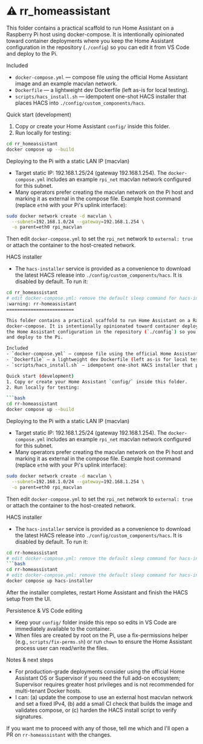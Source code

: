 :warning: rr_homeassistant
=========================

This folder contains a practical scaffold to run Home Assistant on a Raspberry Pi host using
docker-compose. It is intentionally opinionated toward container deployments where you keep
the Home Assistant configuration in the repository (`./config`) so you can edit it from VS Code
and deploy to the Pi.

Included
- `docker-compose.yml` — compose file using the official Home Assistant image and an example macvlan network.
- `Dockerfile` — a lightweight dev Dockerfile (left as-is for local testing).
- `scripts/hacs_install.sh` — idempotent one-shot HACS installer that places HACS into `./config/custom_components/hacs`.

Quick start (development)
1. Copy or create your Home Assistant `config/` inside this folder.
2. Run locally for testing:

```bash
cd rr_homeassistant
docker compose up --build
```

Deploying to the Pi with a static LAN IP (macvlan)
- Target static IP: 192.168.1.25/24 (gateway 192.168.1.254). The `docker-compose.yml` includes
  an example `rpi_net` macvlan network configured for this subnet.
- Many operators prefer creating the macvlan network on the Pi host and marking it as external in the
  compose file. Example host command (replace `eth0` with your Pi's uplink interface):

```bash
sudo docker network create -d macvlan \
  --subnet=192.168.1.0/24 --gateway=192.168.1.254 \
  -o parent=eth0 rpi_macvlan
```

Then edit `docker-compose.yml` to set the `rpi_net` network to `external: true` or attach the container
to the host-created network.

HACS installer
- The `hacs-installer` service is provided as a convenience to download the latest HACS release into
  `./config/custom_components/hacs`. It is disabled by default. To run it:

```bash
cd rr_homeassistant
# edit docker-compose.yml: remove the default sleep command for hacs-installer
:warning: rr-homeassistant
=========================

This folder contains a practical scaffold to run Home Assistant on a Raspberry Pi host using
docker-compose. It is intentionally opinionated toward container deployments where you keep
the Home Assistant configuration in the repository (`./config`) so you can edit it from VS Code
and deploy to the Pi.

Included
- `docker-compose.yml` — compose file using the official Home Assistant image and an example macvlan network.
- `Dockerfile` — a lightweight dev Dockerfile (left as-is for local testing).
- `scripts/hacs_install.sh` — idempotent one-shot HACS installer that places HACS into `./config/custom_components/hacs`.

Quick start (development)
1. Copy or create your Home Assistant `config/` inside this folder.
2. Run locally for testing:

```bash
cd rr-homeassistant
docker compose up --build
```

Deploying to the Pi with a static LAN IP (macvlan)
- Target static IP: 192.168.1.25/24 (gateway 192.168.1.254). The `docker-compose.yml` includes
  an example `rpi_net` macvlan network configured for this subnet.
- Many operators prefer creating the macvlan network on the Pi host and marking it as external in the
  compose file. Example host command (replace `eth0` with your Pi's uplink interface):

```bash
sudo docker network create -d macvlan \
  --subnet=192.168.1.0/24 --gateway=192.168.1.254 \
  -o parent=eth0 rpi_macvlan
```

Then edit `docker-compose.yml` to set the `rpi_net` network to `external: true` or attach the container
to the host-created network.

HACS installer
- The `hacs-installer` service is provided as a convenience to download the latest HACS release into
  `./config/custom_components/hacs`. It is disabled by default. To run it:

```bash
cd rr-homeassistant
# edit docker-compose.yml: remove the default sleep command for hacs-installer
```bash
cd rr-homeassistant
# edit docker-compose.yml: remove the default sleep command for hacs-installer
docker compose up hacs-installer
```

After the installer completes, restart Home Assistant and finish the HACS setup from the UI.

Persistence & VS Code editing
- Keep your `config/` folder inside this repo so edits in VS Code are immediately available to the container.
- When files are created by root on the Pi, use a fix-permissions helper (e.g., `scripts/fix-perms.sh`) or
  run `chown` to ensure the Home Assistant process user can read/write the files.

Notes & next steps
- For production-grade deployments consider using the official Home Assistant OS or Supervisor if you need
  the full add-on ecosystem; Supervisor requires greater host privileges and is not recommended for multi-tenant
  Docker hosts.
- I can: (a) update the compose to use an external host macvlan network and set a fixed IPv4, (b) add a small
  CI check that builds the image and validates compose, or (c) harden the HACS install script to verify signatures.

If you want me to proceed with any of those, tell me which and I'll open a PR on `rr-homeassistant` with the changes.

